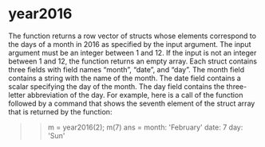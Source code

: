 # year2016
The function returns a row vector of structs whose elements correspond to the days of a month in 2016 as specified by the input argument. The input argument must be an integer between 1 and 12. If the input is not an integer between 1 and 12, the function returns an empty array. Each struct contains three fields with field names “month”, “date”, and “day”. The month field contains a string with the name of the month. The date field contains a scalar specifying the day of the month. The day field contains the three-letter abbreviation of the day.
For example, here is a call of the function followed by a command that shows the seventh element of the struct array that is returned by the function:
>> m = year2016(2);
>> m(7)
ans =
     month: 'February'
      date: 7
       day: 'Sun'
